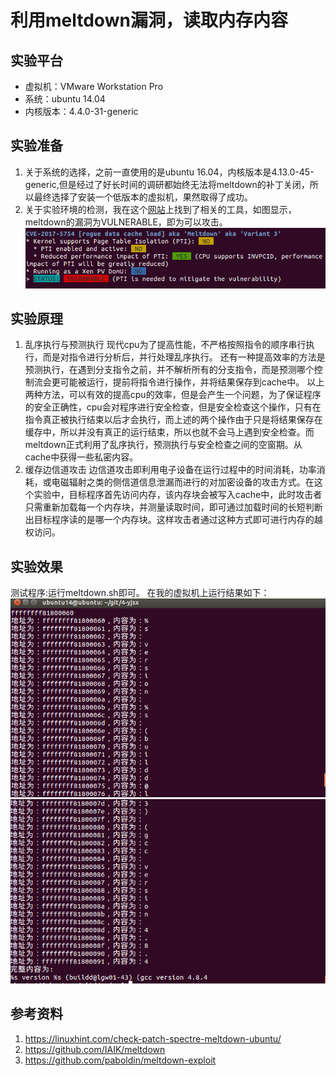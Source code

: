 # 利用meltdown漏洞，读取内存内容
## 实验平台
+ 虚拟机：VMware Workstation Pro
+ 系统：ubuntu 14.04
+ 内核版本：4.4.0-31-generic
## 实验准备
1. 关于系统的选择，之前一直使用的是ubuntu 16.04，内核版本是4.13.0-45-generic,但是经过了好长时间的调研都始终无法将meltdown的补丁关闭，所以最终选择了安装一个低版本的虚拟机，果然取得了成功。
2. 关于实验环境的检测，我在这个[网站](https://linuxhint.com/check-patch-spectre-meltdown-ubuntu/)上找到了相关的工具，如图显示，meltdown的漏洞为VULNERABLE，即为可以攻击。
![1](./pic/1.png)
## 实验原理
1. 乱序执行与预测执行
现代cpu为了提高性能，不严格按照指令的顺序串行执行，而是对指令进行分析后，并行处理乱序执行。
还有一种提高效率的方法是预测执行，在遇到分支指令之前，并不解析所有的分支指令，而是预测哪个控制流会更可能被运行，提前将指令进行操作，并将结果保存到cache中。
以上两种方法，可以有效的提高cpu的效率，但是会产生一个问题，为了保证程序的安全正确性，cpu会对程序进行安全检查，但是安全检查这个操作，只有在指令真正被执行结束以后才会执行，而上述的两个操作由于只是将结果保存在缓存中，所以并没有真正的运行结束，所以也就不会马上遇到安全检查。而meltdown正式利用了乱序执行，预测执行与安全检查之间的空窗期。从cache中获得一些私密内容。
2. 缓存边信道攻击
边信道攻击即利用电子设备在运行过程中的时间消耗，功率消耗，或电磁辐射之类的侧信道信息泄漏而进行的对加密设备的攻击方式。在这个实验中，目标程序首先访问内存，该内存块会被写入cache中，此时攻击者只需重新加载每一个内存块，并测量读取时间，即可通过加载时间的长短判断出目标程序读的是哪一个内存块。这样攻击者通过这种方式即可进行内存的越权访问。
## 实验效果
测试程序:运行meltdown.sh即可。
在我的虚拟机上运行结果如下：
![2](./pic/2.png)
![3](./pic/3.png)
## 参考资料
1. https://linuxhint.com/check-patch-spectre-meltdown-ubuntu/
2. https://github.com/IAIK/meltdown
3. https://github.com/paboldin/meltdown-exploit